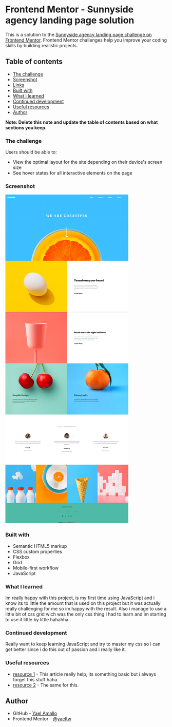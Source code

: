 # Frontend Mentor - Sunnyside agency landing page solution

This is a solution to the [Sunnyside agency landing page challenge on Frontend Mentor](https://www.frontendmentor.io/challenges/sunnyside-agency-landing-page-7yVs3B6ef). Frontend Mentor challenges help you improve your coding skills by building realistic projects.

## Table of contents

  - [The challenge](#the-challenge)
  - [Screenshot](#screenshot)
  - [Links](#links)
  - [Built with](#built-with)
  - [What I learned](#what-i-learned)
  - [Continued development](#continued-development)
  - [Useful resources](#useful-resources)
- [Author](#author)

**Note: Delete this note and update the table of contents based on what sections you keep.**

### The challenge

Users should be able to:

- View the optimal layout for the site depending on their device's screen size
- See hover states for all interactive elements on the page

### Screenshot

![](screenshot.png)


### Built with

- Semantic HTML5 markup
- CSS custom properties
- Flexbox
- Grid
- Mobile-first workflow
- JavaScript

### What I learned

Im really happy with this project, is my first time using JavaScript and i know its to little the amount that is used on this project but it was actually really challenging for me
so im happy with the result. Also i manage to use a little bit of css grid wich was the only css thing i had to learn and im starting to use it little by little hahahha.

### Continued development

Really want to keep learning JavaScript and try to master my css so i can get better since i do this out of passion and i really like it.

### Useful resources

- [resource 1](https://www.w3schools.com/TAGS/tag_picture.asp) - This article really help, its something basic but i always forget this stuff haha.
- [resource 2](https://www.w3schools.com/howto/howto_css_image_text.asp) - The same for this.


## Author

- GitHub - [Yael Amallo](https://github.com/yaeltw)
- Frontend Mentor - [@yaeltw](https://www.frontendmentor.io/profile/yaeltw)


